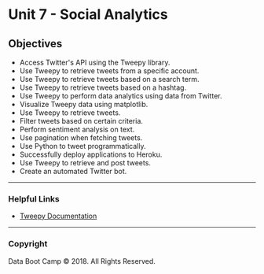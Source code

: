 # Unit 7 - Social Analytics

## Objectives

* Access Twitter's API using the Tweepy library.
* Use Tweepy to retrieve tweets from a specific account.
* Use Tweepy to retrieve tweets based on a search term.
* Use Tweepy to retrieve tweets based on a hashtag.
* Use Tweepy to perform data analytics using data from Twitter.
* Visualize Tweepy data using matplotlib.
* Use Tweepy to retrieve tweets.
* Filter tweets based on certain criteria.
* Perform sentiment analysis on text.
* Use pagination when fetching tweets.
* Use Python to tweet programmatically.
* Successfully deploy applications to Heroku.
* Use Tweepy to retrieve and post tweets.
* Create an automated Twitter bot.

- - -

### Helpful Links

* [Tweepy Documentation](http://docs.tweepy.org/en/v3.5.0/)

- - -

### Copyright

Data Boot Camp © 2018. All Rights Reserved.

